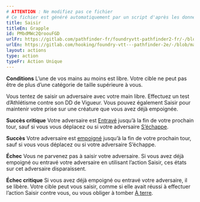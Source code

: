 ```yaml
---
# ATTENTION : Ne modifiez pas ce fichier
# Ce fichier est généré automatiquement par un script d'après les données du module Foundry VTT officiel et de sa traduction
title: Saisir
titleEn: Grapple
id: PMbdMWc2QroouFGD
urlFr: https://gitlab.com/pathfinder-fr/foundryvtt-pathfinder2-fr/-/blob/master/data/actions/PMbdMWc2QroouFGD.htm
urlEn: https://gitlab.com/hooking/foundry-vtt---pathfinder-2e/-/blob/master/packs/data/actions.db/grapple.json
layout: actions
type: action
typeFr: Action Unique
---
```

**Conditions** L’une de vos mains au moins est libre. Votre cible ne peut pas être de plus d’une catégorie de taille supérieure à vous.

Vous tentez de saisir un adversaire avec votre main libre. Effectuez un test d’<span data-pf2-action="grapple" data-pf2-glyph="A">Athlétisme contre son DD de Vigueur. Vous pouvez également Saisir pour maintenir votre prise sur une créature que vous avez déjà empoignée.

**Succès critique** Votre adversaire est [Entravé](../conditions/entravé.html) jusqu’à la fin de votre prochain tour, sauf si vous vous déplacez ou si votre adversaire [S’échappe](s-échapper.html).

**Succès** Votre adversaire est [empoigné](../conditions/agrippé-empoigné.html) jusqu’à la fin de votre prochain tour, sauf si vous vous déplacez ou si votre adversaire S’échappe.

**Échec** Vous ne parvenez pas à saisir votre adversaire. Si vous avez déjà empoigné ou entravé votre adversaire en utilisant l’action Saisir, ces états sur cet adversaire disparaissent.

**Échec critique** Si vous avez déjà empoigné ou entravé votre adversaire, il se libère. Votre cible peut vous saisir, comme si elle avait réussi à effectuer l’action Saisir contre vous, ou vous obliger à tomber [À terre](../conditions/à-terre.html).

